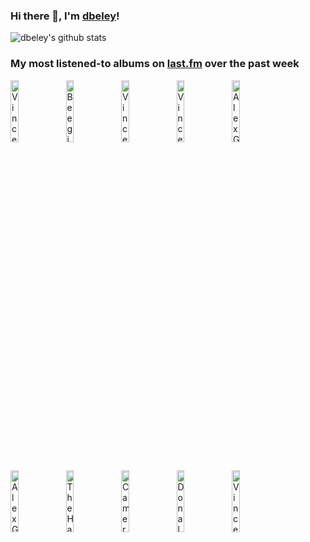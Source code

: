 ### Hi there 👋, I'm [dbeley](https://dbeley.ovh/en)!

![dbeley's github stats](https://github-readme-stats.vercel.app/api?username=dbeley)

### My most listened-to albums on [last.fm](https://www.last.fm/user/d_beley) over the past week

[<img src='https://lastfm.freetls.fastly.net/i/u/300x300/4382d477f6ece23af26d3429dad15120.jpg' width='16%' height='16%' alt='Vince Guaraldi - A Charlie Brown Thanksgiving'>](https://www.last.fm/music/vince%2bguaraldi/a%2bcharlie%2bbrown%2bthanksgiving)&nbsp;
[<img src='https://lastfm.freetls.fastly.net/i/u/300x300/1c9d4b2ff94d4613c6d3bfb8c941f5b3.jpg' width='16%' height='16%' alt='Beegie Adair - Jazz Piano Christmas'>](https://www.last.fm/music/beegie%2badair/jazz%2bpiano%2bchristmas)&nbsp;
[<img src='https://lastfm.freetls.fastly.net/i/u/300x300/914105990e144a0882133a6af172a079.png' width='16%' height='16%' alt='Vince Guaraldi - Vince Guaraldi and the Lost Cues from the Charlie Brown Television Specials'>](https://www.last.fm/music/vince%2bguaraldi/vince%2bguaraldi%2band%2bthe%2blost%2bcues%2bfrom%2bthe%2bcharlie%2bbrown%2btelevision%2bspecials)&nbsp;
[<img src='https://lastfm.freetls.fastly.net/i/u/300x300/a89f108350df46859bdf3e51ba167244.jpg' width='16%' height='16%' alt='Vince Guaraldi Trio - The Charlie Brown Suite and Other Favorites'>](https://www.last.fm/music/vince%2bguaraldi%2btrio/the%2bcharlie%2bbrown%2bsuite%2band%2bother%2bfavorites)&nbsp;
[<img src='https://lastfm.freetls.fastly.net/i/u/300x300/03337c9410154aa74af1e6b23bafa085.jpg' width='16%' height='16%' alt='Alex G - RACE'>](https://www.last.fm/music/alex%2bg/race)&nbsp;
<br>
[<img src='https://lastfm.freetls.fastly.net/i/u/300x300/0b8520054cfd8af493b44a8bed0a2361.jpg' width='16%' height='16%' alt='Alex G - TRICK'>](https://www.last.fm/music/alex%2bg/trick)&nbsp;
[<img src='https://lastfm.freetls.fastly.net/i/u/300x300/6e476391e16c54fd3bd5a9ea45035a58.png' width='16%' height='16%' alt='The Hard Quartet - The Hard Quartet'>](https://www.last.fm/music/the%2bhard%2bquartet/the%2bhard%2bquartet)&nbsp;
[<img src='https://lastfm.freetls.fastly.net/i/u/300x300/fedfb8b9aefe754a4a3ba0a6161541d5.jpg' width='16%' height='16%' alt='Cameron Winter - Heavy Metal'>](https://www.last.fm/music/cameron%2bwinter/heavy%2bmetal)&nbsp;
[<img src='https://lastfm.freetls.fastly.net/i/u/300x300/06400c9d2bee4895c858983c90c05311.png' width='16%' height='16%' alt='Donald Fagen - Morph The Cat'>](https://www.last.fm/music/donald%2bfagen/morph%2bthe%2bcat)&nbsp;
[<img src='https://lastfm.freetls.fastly.net/i/u/300x300/dbb45f46c1ce46b9abcc4bb1a386fc3d.jpg' width='16%' height='16%' alt='Vince Guaraldi - Vince Guaraldi and the Lost Cues From the Charlie Brown Television Specials, Volume 2'>](https://www.last.fm/music/vince%2bguaraldi/vince%2bguaraldi%2band%2bthe%2blost%2bcues%2bfrom%2bthe%2bcharlie%2bbrown%2btelevision%2bspecials%252c%2bvolume%2b2)&nbsp;
<br>
